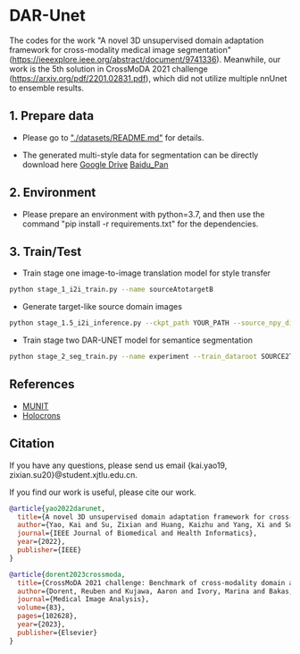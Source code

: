 # DAR-Unet
The codes for the work "A novel 3D unsupervised domain adaptation framework for cross-modality medical image segmentation"(https://ieeexplore.ieee.org/abstract/document/9741336). Meanwhile, our work is the 5th solution in CrossMoDA 2021 challenge (https://arxiv.org/pdf/2201.02831.pdf), which did not utilize multiple nnUnet to ensemble results. 

## 1. Prepare data

- Please go to ["./datasets/README.md"](datasets/README.md) for details.

- The generated multi-style data for segmentation can be directly download here [Google Drive](https://drive.google.com/file/d/1s3IYf69P1WJBBH5YTFSXwoi7LT9gQUS3/view?usp=sharing) [Baidu_Pan](https://pan.baidu.com/s/1P5XAl_xW3oV42fefVLaMXQ?pwd=7so5)

## 2. Environment

- Please prepare an environment with python=3.7, and then use the command "pip install -r requirements.txt" for the dependencies.

## 3. Train/Test

- Train stage one image-to-image translation model for style transfer

```bash
python stage_1_i2i_train.py --name sourceAtotargetB
```

- Generate target-like source domain images

```bash
python stage_1.5_i2i_inference.py --ckpt_path YOUR_PATH --source_npy_dirpath SOURCE_PATH --target_npy_dirpath TARGET_PATH --save_npy_dirpath SAVE_PATH --k_means_clusters 6
```

- Train stage two DAR-UNET model for semantice segmentation

```bash
python stage_2_seg_train.py --name experiment --train_dataroot SOURCE2TARGET_PATH --val_dataroot TARGET_VAL_PATH --num_classes NUM_CLASS --epoch_max 100
```


## References
* [MUNIT](https://github.com/NVlabs/MUNIT)
* [Holocrons](https://github.com/frgfm/Holocron)

## Citation
If you have any questions, please send us email {kai.yao19, zixian.su20}@student.xjtlu.edu.cn.

If you find our work is useful, please cite our work.

```bibtex
@article{yao2022darunet,
  title={A novel 3D unsupervised domain adaptation framework for cross-modality medical image segmentation},
  author={Yao, Kai and Su, Zixian and Huang, Kaizhu and Yang, Xi and Sun, Jie and Hussain, Amir and Coenen, Frans},
  journal={IEEE Journal of Biomedical and Health Informatics},
  year={2022},
  publisher={IEEE}
}

@article{dorent2023crossmoda,
  title={CrossMoDA 2021 challenge: Benchmark of cross-modality domain adaptation techniques for vestibular schwannoma and cochlea segmentation},
  author={Dorent, Reuben and Kujawa, Aaron and Ivory, Marina and Bakas, Spyridon and Rieke, Nicola and Joutard, Samuel and Glocker, Ben and Cardoso, Jorge and Modat, Marc and Batmanghelich, Kayhan and others},
  journal={Medical Image Analysis},
  volume={83},
  pages={102628},
  year={2023},
  publisher={Elsevier}
}
```
